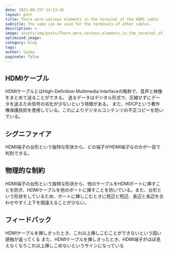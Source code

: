```yaml
---
date: 2021-08-15T 14:13:26
layout: post
title: There were various elements in the terminal of the HDMI cable
subtitle: The same can be said for the terminals of other cables.
description: >-
image: assets/img/posts/There_were_various_elements_in_the_terminal_of_the_HDMI_cable/There_were_various_elements_in_the_terminal_of_the_HDMI_cable.jpg
optimized_image: 
category: blog
tags: 
author: Syoma
paginate: false
---
```


## HDMIケーブル

HDMIケーブルとはHigh-Definition Multimedia Interfaceの略称で、音声と映像をまとめて送ることができる。
送るデータはデジタル形式で、圧縮せずにデータを送るため信号の劣化が少ないという特徴がある。
また、HDCPという著作権保護技術を使用している。これによりデジタルコンテンツの不正コピーを防いでいる。

## シグニファイア

HDMI端子の台形という独特な形状から、どの端子がHDMI端子なのかが一目で判別できる。

## 物理的な制約

HDMI端子の台形という独特な形状から、他のケーブルをHDMIポートに挿すことを防ぎ、HDMIケーブルを他のポートに挿すことを防いでいる。また、台形という形状をしているため、ポートに挿しこむときに短辺と短辺、長辺と長辺を合わせやすく上下を間違えることが少ない。


## フィードバック

HDMIケーブルを挿しきったとき、これ以上挿しこむことができないという固い感触が返ってくる
また、HDMIケーブルを挿しきったとき、HDMI端子がほぼ見えなくなりこれ以上挿しこめないというサインになっている